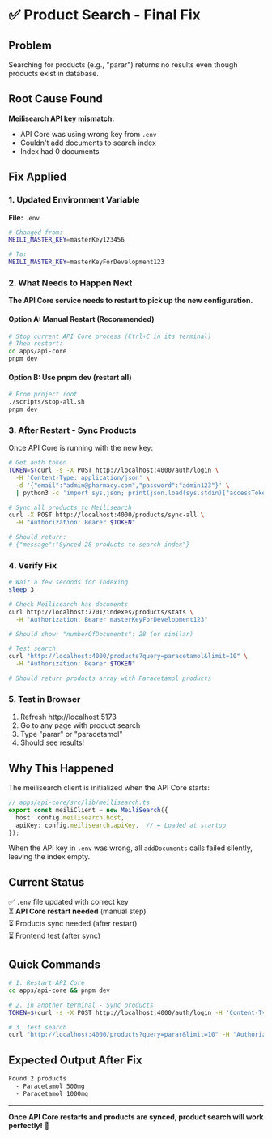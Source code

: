 # ✅ Product Search - Final Fix

## Problem
Searching for products (e.g., "parar") returns no results even though products exist in database.

## Root Cause Found
**Meilisearch API key mismatch:**
- API Core was using wrong key from `.env`
- Couldn't add documents to search index
- Index had 0 documents

## Fix Applied

### 1. Updated Environment Variable
**File:** `.env`
```bash
# Changed from:
MEILI_MASTER_KEY=masterKey123456

# To:
MEILI_MASTER_KEY=masterKeyForDevelopment123
```

### 2. What Needs to Happen Next

**The API Core service needs to restart to pick up the new configuration.**

#### Option A: Manual Restart (Recommended)
```bash
# Stop current API Core process (Ctrl+C in its terminal)
# Then restart:
cd apps/api-core
pnpm dev
```

#### Option B: Use pnpm dev (restart all)
```bash
# From project root
./scripts/stop-all.sh
pnpm dev
```

### 3. After Restart - Sync Products

Once API Core is running with the new key:

```bash
# Get auth token
TOKEN=$(curl -s -X POST http://localhost:4000/auth/login \
  -H 'Content-Type: application/json' \
  -d '{"email":"admin@pharmacy.com","password":"admin123"}' \
  | python3 -c 'import sys,json; print(json.load(sys.stdin)["accessToken"])')

# Sync all products to Meilisearch
curl -X POST http://localhost:4000/products/sync-all \
  -H "Authorization: Bearer $TOKEN"

# Should return:
# {"message":"Synced 28 products to search index"}
```

### 4. Verify Fix

```bash
# Wait a few seconds for indexing
sleep 3

# Check Meilisearch has documents
curl http://localhost:7701/indexes/products/stats \
  -H "Authorization: Bearer masterKeyForDevelopment123"

# Should show: "numberOfDocuments": 28 (or similar)

# Test search
curl "http://localhost:4000/products?query=paracetamol&limit=10" \
  -H "Authorization: Bearer $TOKEN"

# Should return products array with Paracetamol products
```

### 5. Test in Browser

1. Refresh http://localhost:5173
2. Go to any page with product search
3. Type "parar" or "paracetamol"
4. Should see results!

## Why This Happened

The meilisearch client is initialized when the API Core starts:

```typescript
// apps/api-core/src/lib/meilisearch.ts
export const meiliClient = new MeiliSearch({
  host: config.meilisearch.host,
  apiKey: config.meilisearch.apiKey,  // ← Loaded at startup
});
```

When the API key in `.env` was wrong, all `addDocuments` calls failed silently, leaving the index empty.

## Current Status

✅ `.env` file updated with correct key  
⏳ **API Core restart needed** (manual step)  
⏳ Products sync needed (after restart)  
⏳ Frontend test (after sync)

## Quick Commands

```bash
# 1. Restart API Core
cd apps/api-core && pnpm dev

# 2. In another terminal - Sync products
TOKEN=$(curl -s -X POST http://localhost:4000/auth/login -H 'Content-Type: application/json' -d '{"email":"admin@pharmacy.com","password":"admin123"}' | python3 -c 'import sys,json; print(json.load(sys.stdin)["accessToken"])') && curl -X POST http://localhost:4000/products/sync-all -H "Authorization: Bearer $TOKEN"

# 3. Test search
curl "http://localhost:4000/products?query=parar&limit=10" -H "Authorization: Bearer $TOKEN" | python3 -c "import sys,json; data=json.load(sys.stdin); print(f'Found {len(data.get(\"products\",[]))} products'); [print(f'  - {p[\"name\"]}') for p in data.get('products',[])]"
```

## Expected Output After Fix

```bash
Found 2 products
  - Paracetamol 500mg
  - Paracetamol 1000mg
```

---

**Once API Core restarts and products are synced, product search will work perfectly!** 🎉
